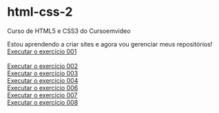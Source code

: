 # html-css-2
Curso de HTML5 e CSS3 do Cursoemvideo

Estou aprendendo a criar sites e agora vou gerenciar meus repositórios!
<a href="https://marcelocesar-1964.github.io/html-css-2/exercicios/ex001-Olá-mundo/index.html">Executar o exercício 001</a><br/>  
<a href="https://marcelocesar-1964.github.io/html-css-2/exercicios/ex002-parágrafos/index.html"> Executar o exercício 002</a><br/>
<a href="https://marcelocesar-1964.github.io/html-css-2/exercicios/ex003-imagens/index.html"> Executar o exercício 003</a><br/>
<a href="https://marcelocesar-1964.github.io/html-css-2/exercicios/ex004-favicon/index.html"> Executar o exercício 004</a><br/>
<a href="https://marcelocesar-1964.github.io/html-css-2/exercicios/ex006/index.html"> Executar o exercício 006</a><br/>
<a href="https://marcelocesar-1964.github.io/html-css-2/exercicios/ex007-html4/index.html"> Executar o exercício 007</a><br/>
<a href="https://marcelocesar-1964.github.io/html-css-2/exercicios/ex008-formatação de texto/index.html"> Executar o exercício 008</a><br/>




